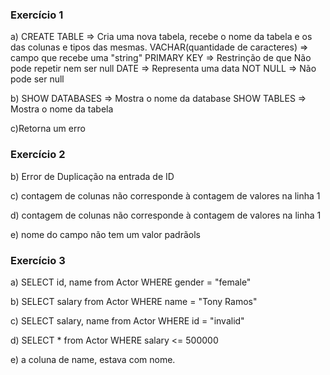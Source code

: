 ### Exercício 1

a) CREATE TABLE => Cria uma nova tabela, recebe o nome da tabela e os das colunas e tipos das mesmas.
   VACHAR(quantidade de caracteres) =>  campo que recebe uma "string"
   PRIMARY KEY => Restrinção de que Não pode repetir nem ser null
   DATE => Representa uma data
   NOT NULL => Não pode ser null

b) SHOW DATABASES => Mostra o nome da database
   SHOW TABLES => Mostra o nome da tabela

c)Retorna um erro

### Exercício 2

b) Error de Duplicação na entrada de ID

c) contagem de colunas não corresponde à contagem de valores na linha 1

d) contagem de colunas não corresponde à contagem de valores na linha 1

e) nome do campo não tem um valor padrãols

### Exercício 3

a) SELECT id, name from Actor WHERE gender = "female"

b) SELECT salary from Actor WHERE name = "Tony Ramos"

c) SELECT salary, name from Actor WHERE id = "invalid"

d) SELECT * from Actor WHERE salary <= 500000

e) a coluna de name, estava com nome.
